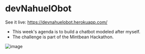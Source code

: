# devNahuelObot

See it live:
https://devnahuelobot.herokuapp.com/

* This week's agenda is to build a chatbot modeled after myself.
* The challenge is part of the Mintbean Hackathon.

![image](https://user-images.githubusercontent.com/16979527/96890863-13fca700-1456-11eb-8f0b-915113ebc651.png)

